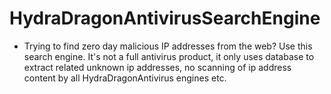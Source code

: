 # HydraDragonAntivirusSearchEngine
- Trying to find zero day malicious IP addresses from the web? Use this search engine. It's not a full antivirus product, it only uses database to extract related unknown ip addresses, no scanning of ip address content by all HydraDragonAntivirus engines etc.